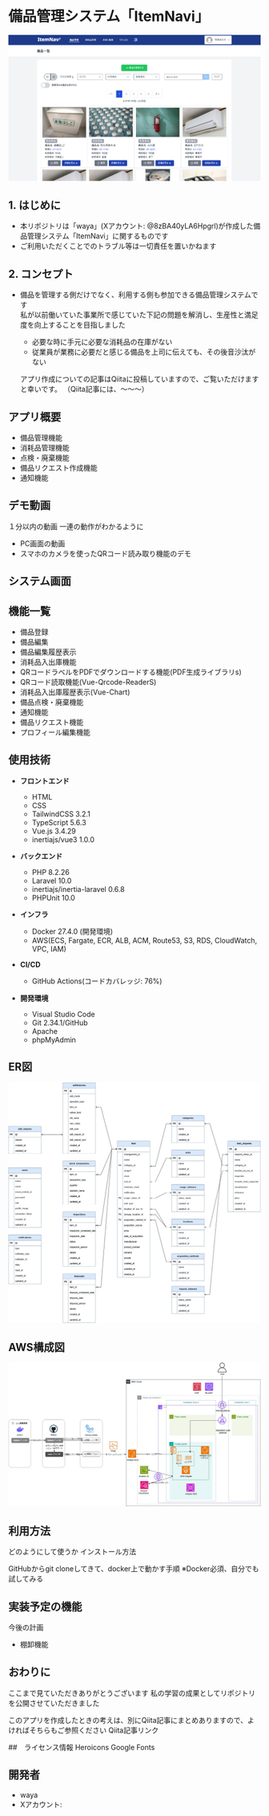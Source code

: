 # 備品管理システム「ItemNavi」
![ポートフォリオ画像](public/images/itemnavi.png)

## 1. はじめに
- 本リポジトリは「waya」(Xアカウント: @8zBA40yLA6Hpgrl)が作成した備品管理システム「ItemNavi」に関するものです
- ご利用いただくことでのトラブル等は一切責任を置いかねます

## 2. コンセプト
- 備品を管理する側だけでなく、利用する側も参加できる備品管理システムです  
  私が以前働いていた事業所で感じていた下記の問題を解消し、生産性と満足度を向上することを目指しました  

  - 必要な時に手元に必要な消耗品の在庫がない
  - 従業員が業務に必要だと感じる備品を上司に伝えても、その後音沙汰がない

  アプリ作成についての記事はQiitaに投稿していますので、ご覧いただけますと幸いです。
  （Qiita記事には、～～～）

## アプリ概要
- 備品管理機能
- 消耗品管理機能
- 点検・廃棄機能
- 備品リクエスト作成機能
- 通知機能

## デモ動画
１分以内の動画
一連の動作がわかるように

- PC画面の動画
- スマホのカメラを使ったQRコード読み取り機能のデモ

## システム画面

## 機能一覧
- 備品登録
- 備品編集
- 備品編集履歴表示
- 消耗品入出庫機能
- QRコードラベルをPDFでダウンロードする機能(PDF生成ライブラリs)
- QRコード読取機能(Vue-Qrcode-ReaderS)
- 消耗品入出庫履歴表示(Vue-Chart)
- 備品点検・廃棄機能
- 通知機能
- 備品リクエスト機能
- プロフィール編集機能

## 使用技術
- **フロントエンド**
  - HTML
  - CSS
  - TailwindCSS 3.2.1
  - TypeScript 5.6.3
  - Vue.js 3.4.29
  - inertiajs/vue3 1.0.0

- **バックエンド**
  - PHP 8.2.26
  - Laravel 10.0
  - inertiajs/inertia-laravel 0.6.8
  - PHPUnit 10.0

- **インフラ**
  - Docker 27.4.0 (開発環境)
  - AWS(ECS, Fargate, ECR, ALB, ACM, Route53, S3, RDS, CloudWatch, VPC, IAM)

- **CI/CD**
  - GitHub Actions(コードカバレッジ: 76%)

- **開発環境**
  - Visual Studio Code
  - Git 2.34.1/GitHub
  - Apache
  - phpMyAdmin


## ER図
![ER図](public/images/Entity_Relationship_Diagram.jpg)

## AWS構成図
![AWS構成図](public/images/AWS_Architecture_Diagram.jpg)

## 利用方法
どのようにして使うか
インストール方法

GitHubからgit cloneしてきて、docker上で動かす手順
※Docker必須、自分でも試してみる

## 実装予定の機能
今後の計画
- 棚卸機能


## おわりに
ここまで見ていただきありがとうございます
私の学習の成果としてリポジトリを公開させていただきました

このアプリを作成したときの考えは、別にQiita記事にまとめありますので、よければそちらもご参照ください
Qiita記事リンク

##　ライセンス情報
Heroicons
Google Fonts

## 開発者
- waya
- Xアカウント:
